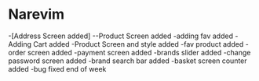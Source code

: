 # Narevim

-[Address Screen added]
--Product Screen added
-adding fav added
-Adding Cart added
-Product Screen and style added
-fav product added
-order screen added
-payment screen added
-brands slider added
-change password screen added
-brand search bar added
-basket screen counter added
-bug fixed
end of week

